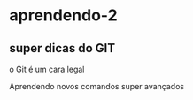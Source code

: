 # aprendendo-2

## super dicas do GIT

o Git é um cara legal

Aprendendo novos comandos super avançados
